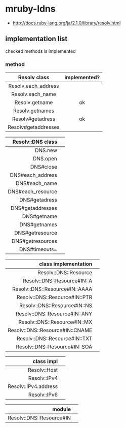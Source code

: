 mruby-ldns
======

- http://docs.ruby-lang.org/ja/2.1.0/library/resolv.html

## implementation list
checked methods is implemented  
  
### method                
| Resolv class          | implemented?  |   
|:---------------------:|:-:| 
| Resolv.each_address   |  |   
| Resolv.each_name      |  |   
| Resolv.getname        | ok |   
| Resolv.getnames       |  |   
| Resolv#getadress      | ok|   
| Resolv#getaddresses   |  |   

| Resolv::DNS class    |  |   
|---------------------:|:-:| 
| DNS.new               |  |   
| DNS.open              |  |   
| DNS#close             |  |   
| DNS#each_address      |  |   
| DNS#each_name         |  |   
| DNS#each_resource     |  |   
| DNS#getadress         |  |   
| DNS#getaddresses      |  |   
| DNS#getname           |  |   
| DNS#getnames          |  |   
| DNS#getresource       |  |   
| DNS#getresources      |  |   
| DNS#timeouts=         |  |   

| class implementation              |  |   
|---------------------:|:-:| 
| Resolv::DNS::Resource             |  |   
| Resolv::DNS::Resource#IN::A       |  |   
| Resolv::DNS::Resource#IN::AAAA    |  |   
| Resolv::DNS::Resource#IN::PTR     |  |   
| Resolv::DNS::Resource#IN::NS      |  |   
| Resolv::DNS::Resource#IN::ANY     |  |   
| Resolv::DNS::Resource#IN::MX      |  |   
| Resolv::DNS::Resource#IN::CNAME   |  |   
| Resolv::DNS::Resource#IN::TXT     |  |   
| Resolv::DNS::Resource#IN::SOA     |  |   

| class impl | |
|---------------------:|:-:| 
| Resolv::Host  |   |
| Resolv::IPv4  |   |
| Resolv::IPv4.address | |
| Resolv::IPv6  |   |

| module                            |  |   
|---------------------:|:-:| 
| Resolv::DNS::Resource#IN          |  |   

